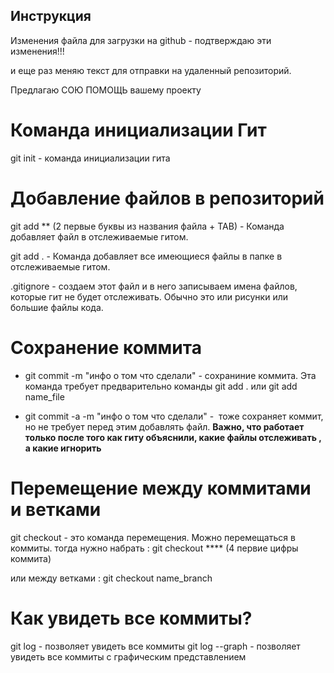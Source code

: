 ## Инструкция
Изменения файла для загрузки на github - подтверждаю эти изменения!!!  

и еще раз меняю текст для отправки на удаленный репозиторий. 

Предлагаю СОЮ ПОМОЩЬ вашему проекту 


# Команда инициализации Гит
git init - команда инициализации гита 

# Добавление файлов в репозиторий  
git add ** (2 первые буквы из названия файла + TAB) - Команда добавляет файл в отслеживаемые гитом. 

git add .   - Команда добавляет все имеющиеся файлы в папке в отслеживаемые гитом. 

.gitignore - создаем этот файл и в него записываем имена файлов, которые гит не будет отслеживать. Обычно это или рисунки или большие файлы кода. 

# Сохранение коммита 
* git commit -m "инфо о том что сделали" - сохраниние коммита.  Эта команда требует предварительно команды git add .   или git add name_file 

* git commit -a -m "инфо о том что сделали" -  тоже сохраняет коммит, но не требует перед этим добавлять файл.  **Важно, что работает только после того как гиту объяснили, какие файлы отслеживать , а какие игнорить**

# Перемещение между коммитами и ветками
git checkout - это команда перемещения. 
Можно перемещаться в коммиты.  тогда нужно набрать : git checkout ****  (4 первие цифры коммита)

или между ветками : git checkout name_branch

# Как увидеть все коммиты?
git log - позволяет увидеть все коммиты
git log --graph - позволяет увидеть все коммиты с графическим представлением
